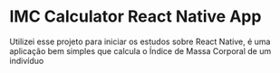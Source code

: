 # IMC Calculator React Native App

Utilizei esse projeto para iniciar os estudos sobre React Native, é uma aplicação bem simples que calcula o Índice de Massa Corporal de um indivíduo
